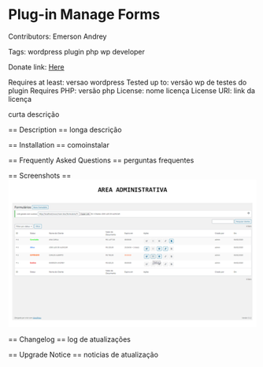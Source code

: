 # Plug-in Manage Forms
Contributors: Emerson Andrey

Tags: wordpress plugin php wp developer

Donate link: [Here](https://www.paypal.com/cgi-bin/webscr?cmd=_s-xclick&hosted_button_id=RKCQKEZYNSA4L&source=url)

Requires at least: versao wordpress
Tested up to: versão wp de testes do plugin
Requires PHP: versão php
License: nome licença
License URI: link da licença

curta descrição

== Description ==
longa descrição

== Installation ==
comoinstalar

== Frequently Asked Questions ==
perguntas frequentes

== Screenshots ==
<img src="/ss-adm.png">

== Changelog ==
log de atualizações

== Upgrade Notice ==
noticias de atualização
